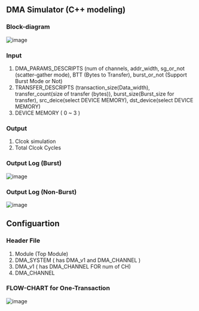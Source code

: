 ## DMA Simulator (C++ modeling)
### Block-diagram

![image](https://github.com/user-attachments/assets/ef98bb37-2060-4deb-b425-e5982e8794cc)



### Input  
1. DMA_PARAMS_DESCRIPTS (num of channels, addr_width, sg_or_not (scatter-gather mode), BTT (Bytes to Transfer), burst_or_not (Support Burst Mode or Not)
2. TRANSFER_DESCRIPTS (transaction_size(Data_width), transfer_count(size of transfer (bytes)), burst_size(Burst_size for transfer), src_deice(select DEVICE MEMORY), dst_device(select DEVICE MEMORY) 
3. DEVICE MEMORY ( 0 ~ 3 )


### Output
1.  Clcok simulation
2.  Total Clcok Cycles

### Output Log (Burst)
![image](https://github.com/user-attachments/assets/9716a486-c95c-474f-bc14-59b17352e41a)


### Output Log (Non-Burst)
![image](https://github.com/user-attachments/assets/eae29f50-3a47-4656-83d5-83734b4e681b)


## Configuartion
### Header File
1. Module (Top Module)
2. DMA_SYSTEM ( has DMA_v1 and DMA_CHANNEL )
3. DMA_v1 ( has DMA_CHANNEL FOR num of CH)
4. DMA_CHANNEL

### FLOW-CHART for One-Transaction
![image](https://github.com/user-attachments/assets/d42740c3-44f9-441f-8af3-623498ac2abe)

